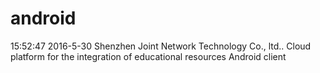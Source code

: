 # android
15:52:47 2016-5-30 Shenzhen Joint Network Technology Co., ltd.. Cloud platform for the integration of educational resources Android client
